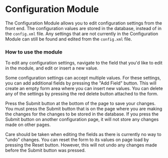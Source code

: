 # Configuration Module

The Configuration Module allows you to edit configuration settings from the front end. The configuration values are stored in the database, instead of in the `config.xml` file. Any settings that are not currently in the Configuration Module can still be found and edited from the `config.xml` file.

### How to use the module
To edit any configuration settings, navigate to the field that you'd like to edit in the module, and edit or insert a new value.

Some configuration settings can accept multiple values. For these settings, you can add additional fields by pressing the "Add Field" button. This will create an empty form area where you can insert new values. You can delete any of the settings by pressing the red delete button attached to the form.

Press the Submit button at the bottom of the page to save your changes. You must press the Submit button that is on the page where you are making the changes for the changes to be stored in the database. If you press the Submit button on another configuration page, it will not store any changes made on other pages.

Care should be taken when editing the fields as there is currently no way to "undo" changes. You can reset the form to its values on page load by pressing the Reset button. However, this will not undo any changes made before the Submit button was pressed.
